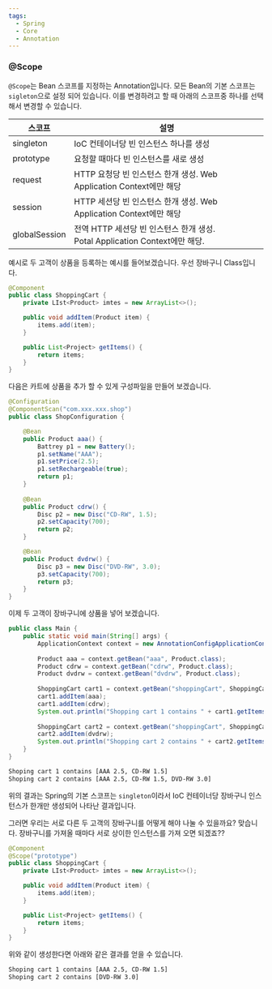 ```yaml
---
tags:
  - Spring
  - Core
  - Annotation
---
```

### @Scope
`@Scope`는 Bean 스코프를 지정하는 Annotation입니다.
모든 Bean의 기본 스코프는 `sigleton`으로 설정 되어 있습니다.
이를 변경하려고 할 때 아래의 스코프중 하나를 선택해서 변경할 수 있습니다.

| 스코프           | 설명                                                            |
| ------------- | ------------------------------------------------------------- |
| singleton     | IoC 컨테이너당 빈 인스턴스 하나를 생성                                       |
| prototype     | 요청할 때마다 빈 인스턴스를 새로 생성                                         |
| request       | HTTP 요청당 빈 인스턴스 한개 생성. Web Application Context에만 해당           |
| session       | HTTP 세션당 빈 인스턴스 한개 생성. Web Application Context에만 해당           |
| globalSession | 전역 HTTP 세션당 빈 인스턴스 한개 생성. <br>Potal Application Context에만 해당. |

예시로 두 고객이 상품을 등록하는 예시를 들어보겠습니다.
우선 장바구니 Class입니다.
```java title:"ShoppingCart.java"
@Component
public class ShoppingCart {
	private LIst<Product> imtes = new ArrayList<>();

	public void addItem(Product item) {
		items.add(item);
	}

	public List<Project> getItems() {
		return items;
	}
}
```

다음은 카트에 상품을 추가 할 수 있게 구성파일을 만들어 보겠습니다.
```java title:"ShopConfiguration"
@Configuration
@ComponentScan("com.xxx.xxx.shop")
public class ShopConfiguration {

	@Bean
	public Product aaa() {
		Battrey p1 = new Battery();
		p1.setName("AAA");
		p1.setPrice(2.5);
		p1.setRechargeable(true);
		return p1;
	}
	
	@Bean
	public Product cdrw() {
		Disc p2 = new Disc("CD-RW", 1.5);
		p2.setCapacity(700);
		return p2;
	}

	@Bean
	public Product dvdrw() {
		Disc p3 = new Disc("DVD-RW", 3.0);
		p3.setCapacity(700);
		return p3;
	}
}
```

이제 두 고객이 장바구니에 상품을 넣어 보겠습니다.
```java title:"Main.java"
public class Main {  
    public static void main(String[] args) {  
        ApplicationContext context = new AnnotationConfigApplicationContext(ShopConfiguration.class);
        
        Product aaa = context.getBean("aaa", Product.class);  
        Product cdrw = context.getBean("cdrw", Product.class);  
        Product dvdrw = context.getBean("dvdrw", Product.class);  
        
        ShoppingCart cart1 = context.getBean("shoppingCart", ShoppingCart.class);  
        cart1.addItem(aaa);  
        cart1.addItem(cdrw);  
        System.out.println("Shopping cart 1 contains " + cart1.getItems());  
  
        ShoppingCart cart2 = context.getBean("shoppingCart", ShoppingCart.class);  
        cart2.addItem(dvdrw);  
        System.out.println("Shopping cart 2 contains " + cart2.getItems());  
    }  
}
```
```bash
Shoping cart 1 contains [AAA 2.5, CD-RW 1.5]
Shoping cart 2 contains [AAA 2.5, CD-RW 1.5, DVD-RW 3.0]
```

위의 결과는 Spring의 기본 스코프는 `singleton`이라서 IoC 컨테이너당 장바구니 인스턴스가 한개만 생성되어 나타난 결과입니다.

그러면 우리는 서로 다른 두 고객의 장바구니를 어떻게 해야 나눌 수 있을까요?
맞습니다. 장바구니를 가져올 때마다 서로 상이한 인스턴스를 가져 오면 되겠죠??
```java title:"ShoppingCart.java"
@Component
@Scope("prototype")
public class ShoppingCart {
	private LIst<Product> imtes = new ArrayList<>();

	public void addItem(Product item) {
		items.add(item);
	}

	public List<Project> getItems() {
		return items;
	}
}
```

위와 같이 생성한다면 아래와 같은 결과를 얻을 수 있습니다.
```bash
Shoping cart 1 contains [AAA 2.5, CD-RW 1.5]
Shoping cart 2 contains [DVD-RW 3.0]
```